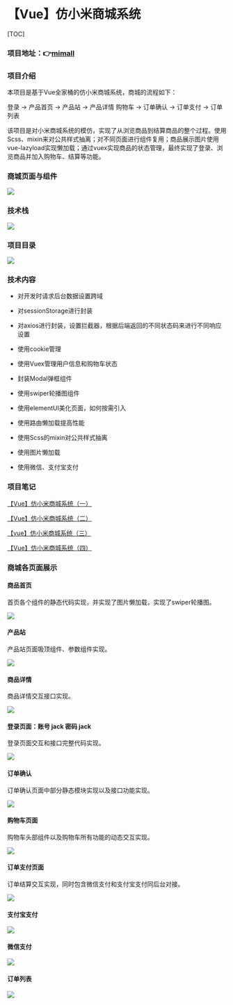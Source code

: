 # 【Vue】仿小米商城系统

[TOC]



### 项目地址：👉[mimall](https://gitee.com/mengqiuleo/mimall)



### 项目介绍

本项目是基于Vue全家桶的仿小米商城系统，商城的流程如下：

登录 -> 产品首页 -> 产品站 -> 产品详情
购物车 -> 订单确认 -> 订单支付 -> 订单列表

 该项目是对小米商城系统的模仿，实现了从浏览商品到结算商品的整个过程。使用Scss、mixin来对公共样式抽离；对不同页面进行组件复用；商品展示图片使用vue-lazyload实现懒加载；通过vuex实现商品的状态管理，最终实现了登录、浏览商品并加入购物车、结算等功能。



### 商城页面与组件

![](E:\note\vue项目\mimall\图片\页面与组件.jpg)



### 技术栈

![](E:\note\vue项目\mimall\图片\技术栈.jpg)



### 项目目录

![](E:\note\vue项目\mimall\图片\目录结构.jpg)



### 技术内容

- 对开发时请求后台数据设置跨域

- 对sessionStorage进行封装
- 对axios进行封装，设置拦截器，根据后端返回的不同状态码来进行不同响应设置
- 使用cookie管理
- 使用Vuex管理用户信息和购物车状态
- 封装Modal弹框组件
- 使用swiper轮播图组件
- 使用elementUI美化页面，如何按需引入
- 使用路由懒加载提高性能
- 使用Scss的mixin对公共样式抽离
- 使用图片懒加载
- 使用微信、支付宝支付



### 项目笔记

[【Vue】仿小米商城系统（一）](https://blog.csdn.net/weixin_52834435/article/details/124681288?spm=1001.2014.3001.5501)

[【Vue】仿小米商城系统（二）](https://blog.csdn.net/weixin_52834435/article/details/124681466?spm=1001.2014.3001.5501)

[【vue】仿小米商城系统（三）](https://blog.csdn.net/weixin_52834435/article/details/124681506?spm=1001.2014.3001.5501)

[【Vue】仿小米商城系统（四）](https://blog.csdn.net/weixin_52834435/article/details/124681637?spm=1001.2014.3001.5501)



### 商城各页面展示

#### 商品首页

首页各个组件的静态代码实现，并实现了图片懒加载，实现了swiper轮播图。

![](E:\note\vue项目\mimall\图片\首页.jpg)



#### 产品站

产品站页面吸顶组件、参数组件实现。

![](E:\note\vue项目\mimall\图片\产品栈.jpg)



#### 商品详情

商品详情交互接口实现。

![](E:\note\vue项目\mimall\图片\产品详情页.jpg)



#### 登录页面：账号 jack  密码 jack

登录页面交互和接口完整代码实现。

![](E:\note\vue项目\mimall\图片\登录页面.jpg)



#### 订单确认

订单确认页面中部分静态模块实现以及接口功能实现。

![](E:\note\vue项目\mimall\图片\订单确认.jpg)



#### 购物车页面

购物车头部组件以及购物车所有功能的动态交互实现。

![](E:\note\vue项目\mimall\图片\购物车.jpg)



#### 订单支付页面

订单结算交互实现，同时包含微信支付和支付宝支付同后台对接。

![](E:\note\vue项目\mimall\图片\支付页面.jpg)



#### 支付宝支付

![](E:\note\vue项目\mimall\图片\支付宝页面.jpg)



#### 微信支付

![](E:\note\vue项目\mimall\图片\微信.jpg)



#### 订单列表

![](E:\note\vue项目\mimall\图片\订单列表.jpg)





